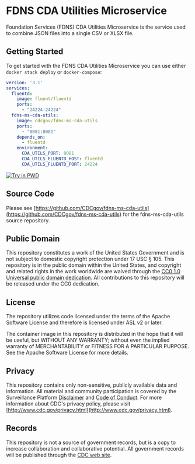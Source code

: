 # FDNS CDA Utilities Microservice

Foundation Services (FDNS) CDA Utilities Microservice is the service used to combine JSON files into a single CSV or XLSX file.

## Getting Started

To get started with the FDNS CDA Utilities Microservice you can use either `docker stack deploy` or `docker-compose`:

```yaml
version: '3.1'
services:
  fluentd:
    image: fluent/fluentd
    ports:
      - "24224:24224"
  fdns-ms-cda-utils:
    image: cdcgov/fdns-ms-cda-utils
    ports:
      - "8081:8081"
    depends_on:
      - fluentd
    environment:
      CDA_UTILS_PORT: 8081
      CDA_UTILS_FLUENTD_HOST: fluentd
      CDA_UTILS_FLUENTD_PORT: 24224
```

[![Try in PWD](https://raw.githubusercontent.com/play-with-docker/stacks/master/assets/images/button.png)](http://play-with-docker.com?stack=https://raw.githubusercontent.com/CDCgov/fdns-ms-cda-utils/master/stack.yml)

## Source Code

Please see [https://github.com/CDCgov/fdns-ms-cda-utils](https://github.com/CDCgov/fdns-ms-cda-utils) for the fdns-ms-cda-utils source repository.

## Public Domain

This repository constitutes a work of the United States Government and is not subject to domestic copyright protection under 17 USC § 105. This repository is in the public domain within the United States, and copyright and related rights in the work worldwide are waived through the [CC0 1.0 Universal public domain dedication](https://creativecommons.org/publicdomain/zero/1.0/). All contributions to this repository will be released under the CC0 dedication.

## License

The repository utilizes code licensed under the terms of the Apache Software License and therefore is licensed under ASL v2 or later.

The container image in this repository is distributed in the hope that it will be useful, but WITHOUT ANY WARRANTY; without even the implied warranty of MERCHANTABILITY or FITNESS FOR A PARTICULAR PURPOSE. See the Apache Software License for more details.

## Privacy

This repository contains only non-sensitive, publicly available data and information. All material and community participation is covered by the Surveillance Platform [Disclaimer](https://github.com/CDCgov/template/blob/master/DISCLAIMER.md) and [Code of Conduct](https://github.com/CDCgov/template/blob/master/code-of-conduct.md).
For more information about CDC's privacy policy, please visit [http://www.cdc.gov/privacy.html](http://www.cdc.gov/privacy.html).

## Records

This repository is not a source of government records, but is a copy to increase collaboration and collaborative potential. All government records will be published through the [CDC web site](http://www.cdc.gov).